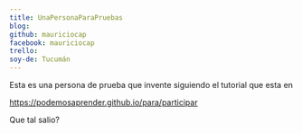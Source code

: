 ```yaml
---
title: UnaPersonaParaPruebas
blog: 
github: mauriciocap
facebook: mauriciocap
trello: 
soy-de: Tucumán
---
```


Esta es una persona de prueba que invente siguiendo el tutorial que esta en 

<https://podemosaprender.github.io/para/participar>

Que tal salio?
